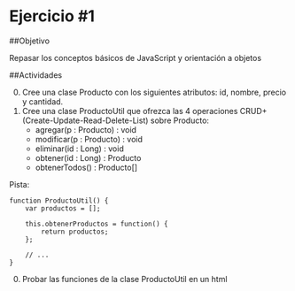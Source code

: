 Ejercicio #1
============

##Objetivo

Repasar los conceptos básicos de JavaScript y orientación a objetos

##Actividades

0. Cree una clase Producto con los siguientes atributos: id, nombre, precio y cantidad. 
0. Cree una clase ProductoUtil que ofrezca las 4 operaciones CRUD+ (Create-Update-Read-Delete-List) sobre Producto: 
	- agregar(p : Producto) : void
	- modificar(p : Producto) : void
	- eliminar(id : Long) : void
	- obtener(id : Long) : Producto
	- obtenerTodos() : Producto[]

Pista:
```
function ProductoUtil() {
	var productos = [];

	this.obtenerProductos = function() { 
		return productos; 	
	};
		
	// ...
}
```

0. Probar las funciones de la clase ProductoUtil en un html
